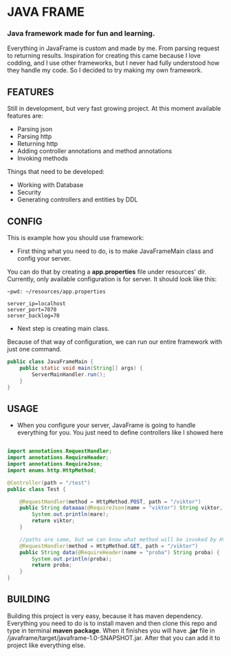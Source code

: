 # JAVA FRAME

### Java framework made for fun and learning.

Everything in JavaFrame is custom and made by me. From parsing request to returning results. Inspiration for creating
this came because I love codding, and I use other frameworks, but I never had fully understood how they handle my code.
So I decided to try making my own framework.

## FEATURES

Still in development, but very fast growing project. At this moment available features are:

* Parsing json
* Parsing http
* Returning http
* Adding controller annotations and method annotations
* Invoking methods

Things that need to be developed:

* Working with Database
* Security
* Generating controllers and entities by DDL

## CONFIG

This is example how you should use framework:

* First thing what you need to do, is to make JavaFrameMain class and config your server.

You can do that by creating a **app.properties** file under resources' dir. Currently, only available configuration is
for server. It should look like this:

```
~pwd: ~/resources/app.properties

server_ip=localhost
server_port=7070
server_backlog=70
```

* Next step is creating main class.

Because of that way of configuration, we can run our entire framework with just one command.

```java
public class JavaFrameMain {
    public static void main(String[] args) {
        ServerMainHandler.run();
    }
}
```

## USAGE

* When you configure your server, JavaFrame is going to handle everything for you. You just need to define controllers
  like I showed here

```java

import annotations.RequestHandler;
import annotations.RequireHeader;
import annotations.RequireJson;
import enums.http.HttpMethod;

@Controller(path = "/test")
public class Test {

    @RequestHandler(method = HttpMethod.POST, path = "/viktor")
    public String dataaaa(@RequireJson(name = "viktor") String viktor, @RequireJson(name = "mare") String mare) {
        System.out.println(mare);
        return viktor;
    }

    //paths are same, but we can know what method will be invoked by HttpMethod(GET,POST...)
    @RequestHandler(method = HttpMethod.GET, path = "/viktor")
    public String data(@RequireHeader(name = "proba") String proba) {
        System.out.println(proba);
        return proba;
    }
}
```

## BUILDING

Building this project is very easy, because it has maven dependency. Everything you need to do is to install maven and
then clone this repo and type in terminal **maven package**. When it finishes you will have **.jar** file in
/javaframe/target/javaframe-1.0-SNAPSHOT.jar. After that you can add it to project like everything else.



